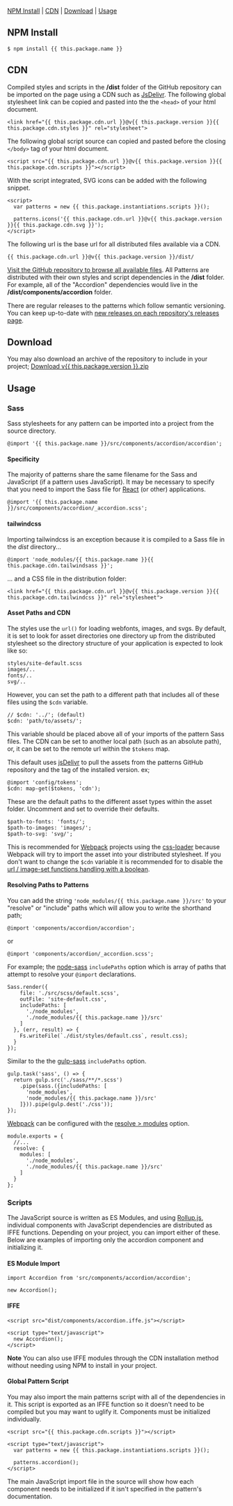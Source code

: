 [NPM Install](#npm-install) | [CDN](#cdn) | [Download](#download) | [Usage](#usage)

## NPM Install

    $ npm install {{ this.package.name }}

## CDN

Compiled styles and scripts in the **/dist** folder of the GitHub repository can be imported on the page using a CDN such as [JsDelivr](https://www.jsdelivr.com). The following global stylesheet link can be copied and pasted into the the `<head>` of your html document.

    <link href="{{ this.package.cdn.url }}@v{{ this.package.version }}{{ this.package.cdn.styles }}" rel="stylesheet">

The following global script source can copied and pasted before the closing `</body>` tag of your html document.

    <script src="{{ this.package.cdn.url }}@v{{ this.package.version }}{{ this.package.cdn.scripts }}"></script>

With the script integrated, SVG icons can be added with the following snippet.

    <script>
      var patterns = new {{ this.package.instantiations.scripts }}();

      patterns.icons('{{ this.package.cdn.url }}@v{{ this.package.version }}{{ this.package.cdn.svg }}');
    </script>

The following url is the base url for all distributed files available via a CDN.

    {{ this.package.cdn.url }}@v{{ this.package.version }}/dist/

<a href="{{ this.package.cdn.source }}/tree/v{{ this.package.version }}/dist/">Visit the GitHub repository to browse all available files</a>. All Patterns are distributed with their own styles and script dependencies in the **/dist** folder. For example, all of the "Accordion" dependencies would live in the **/dist/components/accordion** folder.

There are regular releases to the patterns which follow semantic versioning. You can keep up-to-date with [new releases on each repository's releases page](https://help.github.com/en/github/receiving-notifications-about-activity-on-github/watching-and-unwatching-releases-for-a-repository).

## Download

You may also download an archive of the repository to include in your project; <a href="{{ this.package.cdn.archive }}/v{{ this.package.version }}.zip">Download v{{ this.package.version }}.zip</a>

## Usage

### Sass

Sass stylesheets for any pattern can be imported into a project from the source directory.

    @import '{{ this.package.name }}/src/components/accordion/accordion';

#### Specificity

The majority of patterns share the same filename for the Sass and JavaScript (if a pattern uses JavaScript). It may be necessary to specify that you need to import the Sass file for [React](https://reactjs.org/) (or other) applications.

    @import '{{ this.package.name }}/src/components/accordion/_accordion.scss';

#### tailwindcss

Importing tailwindcss is an exception because it is compiled to a Sass file in the _dist_ directory...

    @import 'node_modules/{{ this.package.name }}{{ this.package.cdn.tailwindsass }}';

... and a CSS file in the distribution folder:

    <link href="{{ this.package.cdn.url }}@v{{ this.package.version }}{{ this.package.cdn.tailwindcss }}" rel="stylesheet">

#### Asset Paths and CDN

The styles use the `url()` for loading webfonts, images, and svgs. By default, it is set to look for asset directories one directory up from the distributed stylesheet so the directory structure of your application is expected to look like so:

    styles/site-default.scss
    images/..
    fonts/..
    svg/..

However, you can set the path to a different path that includes all of these files using the `$cdn` variable.

    // $cdn: '../'; (default)
    $cdn: 'path/to/assets/';

This variable should be placed above all of your imports of the pattern Sass files. The CDN can be set to another local path (such as an absolute path), or, it can be set to the remote url within the `$tokens` map.

This default uses [jsDelivr](https://www.jsdelivr.com/) to pull the assets from the patterns GitHub repository and the tag of the installed version. ex;

    @import 'config/tokens';
    $cdn: map-get($tokens, 'cdn');

These are the default paths to the different asset types within the asset folder. Uncomment and set to override their defaults.

    $path-to-fonts: 'fonts/';
    $path-to-images: 'images/';
    $path-to-svg: 'svg/';

This is recommended for [Webpack](https://webpack.js.org/) projects using the [css-loader](https://webpack.js.org/loaders/css-loader) because Webpack will try to import the asset into your distributed stylesheet. If you don't want to change the `$cdn` variable it is recommended for to disable the [url / image-set functions handling with a boolean](https://webpack.js.org/loaders/css-loader/#boolean).

#### Resolving Paths to Patterns

You can add the string `'node_modules/{{ this.package.name }}/src'` to your "resolve" or "include" paths which will allow you to write the shorthand path;

    @import 'components/accordion/accordion';

or

    @import 'components/accordion/_accordion.scss';

For example; the [node-sass](https://github.com/sass/node-sass) `includePaths` option which is array of paths that attempt to resolve your `@import` declarations.

    Sass.render({
        file: './src/scss/default.scss',
        outFile: 'site-default.css',
        includePaths: [
          './node_modules',
          './node_modules/{{ this.package.name }}/src'
        ]
      }, (err, result) => {
        Fs.writeFile(`./dist/styles/default.css`, result.css);
      }
    });

Similar to the the [gulp-sass](https://www.npmjs.com/package/gulp-sass) `includePaths` option.

    gulp.task('sass', () => {
      return gulp.src('./sass/**/*.scss')
        .pipe(sass.({includePaths: [
          'node_modules',
          'node_modules/{{ this.package.name }}/src'
        ]})).pipe(gulp.dest('./css'));
    });

[Webpack](https://webpack.js.org/) can be configured with the [resolve > modules](https://webpack.js.org/configuration/resolve/#resolvemodules) option.

    module.exports = {
      //...
      resolve: {
        modules: [
          './node_modules',
          './node_modules/{{ this.package.name }}/src'
        ]
      }
    };

### Scripts

The JavaScript source is written as ES Modules, and using [Rollup.js](https://rollupjs.org), individual components with JavaScript dependencies are distributed as IFFE functions. Depending on your project, you can import either of these. Below are examples of importing only the accordion component and initializing it.

#### ES Module Import

    import Accordion from 'src/components/accordion/accordion';

    new Accordion();

#### IFFE

    <script src="dist/components/accordion.iffe.js"></script>

    <script type="text/javascript">
      new Accordion();
    </script>

**Note** You can also use IFFE modules through the CDN installation method without needing using NPM to install in your project.

#### Global Pattern Script

You may also import the main patterns script with all of the dependencies in it. This script is exported as an IFFE function so it doesn't need to be compiled but you may want to uglify it. Components must be initialized individually.

    <script src="{{ this.package.cdn.scripts }}"></script>

    <script type="text/javascript">
      var patterns = new {{ this.package.instantiations.scripts }}();

      patterns.accordion();
    </script>

The main JavaScript import file in the source will show how each component needs to be initialized if it isn't specified in the pattern's documentation.
